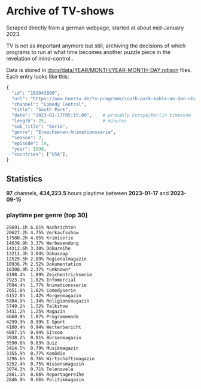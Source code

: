 # Archive of TV-shows

Scraped directly from a german webpage, started at about mid-January 2023.

TV is not as important anymore but still, archiving the decisions of which programs to run at what time
becomes another puzzle piece in the revelation of mind-control.. 

Data is stored in [docs/data/YEAR/MONTH/YEAR-MONTH-DAY.ndjson](docs/data/) files. 
Each entry looks like this:

```python
{
  "id": "181043890", 
  "url": "https://www.hoerzu.de/tv-programm/south-park-kohle-an-den-chefkoch/bid_181043890/", 
  "channel": "Comedy Central", 
  "title": "South Park", 
  "date": "2023-01-17T05:15:00",    # probably Europe/Berlin timezone 
  "length": 25,                     # minutes 
  "sub_title": "Serie", 
  "genre": "Erwachsenen-Animationsserie", 
  "season": 2, 
  "episode": 14, 
  "year": 1998, 
  "countries": ["USA"],
}
```

## Statistics

**97** channels, **434,223.5** hours playtime between **2023-01-17** and **2023-09-15**


### playtime per genre (top 30)

    28691.1h 6.61% Nachrichten
    20627.2h 4.75% Verkaufsshow
    17580.2h 4.05% Krimiserie
    14639.9h 3.37% Werbesendung
    14312.6h 3.30% Dokureihe
    13211.3h 3.04% Dokusoap
    12529.5h 2.89% Regionalmagazin
    10936.7h 2.52% Dokumentation
    10308.9h 2.37% *unknown*
    8198.4h  1.89% Zeichentrickserie
    7923.1h  1.82% Infomercial
    7694.4h  1.77% Animationsserie
    7051.8h  1.62% Comedyserie
    6152.8h  1.42% Morgenmagazin
    5804.9h  1.34% Religionsmagazin
    5749.2h  1.32% Talkshow
    5431.2h  1.25% Magazin
    4660.9h  1.07% Programmende
    4299.3h  0.99% E-Sport
    4100.4h  0.94% Wetterbericht
    4087.1h  0.94% Sitcom
    3938.2h  0.91% Börsenmagazin
    3590.6h  0.83% Quiz
    3414.5h  0.79% Musikmagazin
    3355.9h  0.77% Komödie
    3296.6h  0.76% Wirtschaftsmagazin
    3252.4h  0.75% Wissensmagazin
    3074.3h  0.71% Telenovela
    2861.1h  0.66% Reportagereihe
    2846.9h  0.66% Politikmagazin
